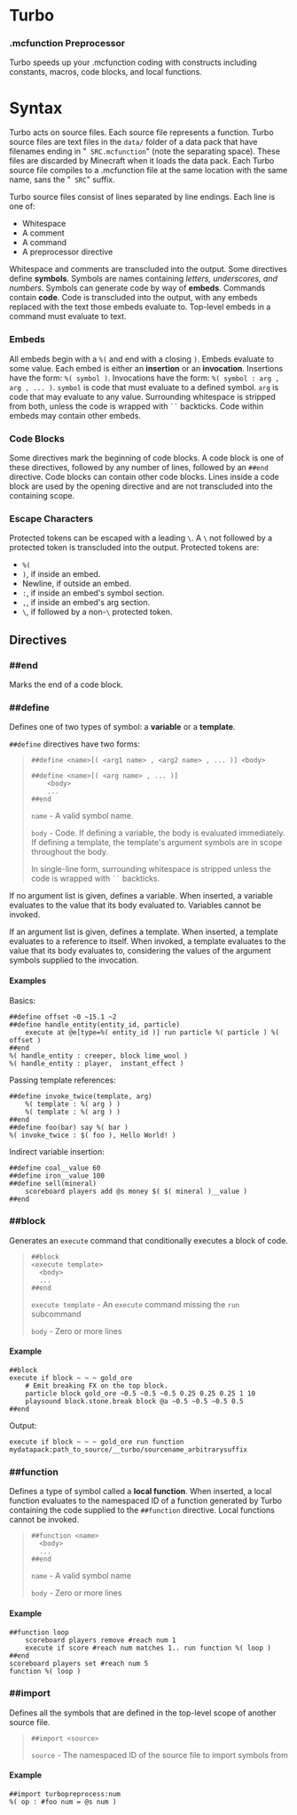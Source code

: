 # Turbo
### .mcfunction Preprocessor

Turbo speeds up your .mcfunction coding with constructs including constants, macros, code blocks, and local functions.

# Syntax

Turbo acts on source files. Each source file represents a function. Turbo source files are text files in the `data/` folder of a data pack that have filenames ending in "` SRC.mcfunction`" (note the separating space). These files are discarded by Minecraft when it loads the data pack. Each Turbo source file compiles to a .mcfunction file at the same location with the same name, sans the "` SRC`" suffix.

Turbo source files consist of lines separated by line endings. Each line is one of:
- Whitespace
- A comment
- A command
- A preprocessor directive

Whitespace and comments are transcluded into the output.
Some directives define **symbols**. Symbols are names containing *letters, underscores, and numbers*. Symbols can generate code by way of **embeds**.
Commands contain **code**. Code is transcluded into the output, with any embeds replaced with the text those embeds evaluate to. Top-level embeds in a command must evaluate to text.

### Embeds

All embeds begin with a `%(` and end with a closing `)`. Embeds evaluate to some value. Each embed is either an **insertion** or an **invocation**. Insertions have the form:
`%( symbol )`. Invocations have the form: `%( symbol : arg , arg , ... )`. `symbol` is code that must evaluate to a defined symbol. `arg` is code that may evaluate to any value. Surrounding whitespace is stripped from both, unless the code is wrapped with ` `` ` backticks. Code within embeds may contain other embeds.

### Code Blocks

Some directives mark the beginning of code blocks. A code block is one of these directives, followed by any number of lines, followed by an `##end` directive. Code blocks can contain other code blocks. Lines inside a code block are used by the opening directive and are not transcluded into the containing scope.

### Escape Characters

Protected tokens can be escaped with a leading `\`. A `\` not followed by a protected token is transcluded into the output. Protected tokens are:
- `%(`
- `)`, if inside an embed.
- Newline, if outside an embed.
- `:`, if inside an embed's symbol section.
- `,`, if inside an embed's arg section.
- `\`, if followed by a non-`\` protected token.

## Directives

### ##end
Marks the end of a code block.

### ##define

Defines one of two types of symbol: a **variable** or a **template**.

`##define` directives have two forms:
> ```
> ##define <name>[( <arg1 name> , <arg2 name> , ... )] <body>
> 
> ##define <name>[( <arg name> , ... )]
>     <body>
>     ...
> ##end
> ```
> `name` - A valid symbol name.
> 
> `body` - Code. If defining a variable, the body is evaluated immediately. If defining a template, the template's argument symbols are in scope throughout the body.
> 
> In single-line form, surrounding whitespace is stripped unless the code is wrapped with ` `` ` backticks.

If no argument list is given, defines a variable. When inserted, a variable evaluates to the value that its body evaluated to. Variables cannot be invoked.

If an argument list is given, defines a template. When inserted, a template evaluates to a reference to itself. When invoked, a template evaluates to the value that its body evaluates to, considering the values of the argument symbols supplied to the invocation.

#### Examples
Basics:
```
##define offset ~0 ~15.1 ~2
##define handle_entity(entity_id, particle)
    execute at @e[type=%( entity_id )] run particle %( particle ) %( offset )
##end
%( handle_entity : creeper, block lime_wool )
%( handle_entity : player,  instant_effect )
```
Passing template references:
```
##define invoke_twice(template, arg)
    %( template : %( arg ) )
    %( template : %( arg ) )
##end
##define foo(bar) say %( bar )
%( invoke_twice : $( foo ), Hello World! )
```
Indirect variable insertion:
```
##define coal__value 60
##define iron__value 100
##define sell(mineral)
    scoreboard players add @s money $( $( mineral )__value )
##end
```

### ##block

Generates an `execute` command that conditionally executes a block of code.

> ```
> ##block
> <execute template>
>   <body>
>   ...
> ##end
> ```
> `execute template` - An `execute` command missing the `run` subcommand
> 
> `body` - Zero or more lines

#### Example
```
##block
execute if block ~ ~ ~ gold_ore
    # Emit breaking FX on the top block.
    particle block gold_ore ~0.5 ~0.5 ~0.5 0.25 0.25 0.25 1 10
    playsound block.stone.break block @a ~0.5 ~0.5 ~0.5 0.5
##end
```
Output:
```
execute if block ~ ~ ~ gold_ore run function mydatapack:path_to_source/__turbo/sourcename_arbitrarysuffix
```

### ##function

Defines a type of symbol called a **local function**. When inserted, a local function evaluates to the namespaced ID of a function generated by Turbo containing the code supplied to the `##function` directive. Local functions cannot be invoked.

> ```
> ##function <name>
>   <body>
>   ...
> ##end
> ```
> `name` - A valid symbol name
> 
> `body` - Zero or more lines

#### Example

```
##function loop
    scoreboard players remove #reach num 1
    execute if score #reach num matches 1.. run function %( loop )
##end
scoreboard players set #reach num 5
function %( loop )
```

### ##import

Defines all the symbols that are defined in the top-level scope of another source file.

> ```
> ##import <source>
> ```
> `source` - The namespaced ID of the source file to import symbols from

#### Example

```
##import turbopreprocess:num
%( op : #foo num = @s num )
```